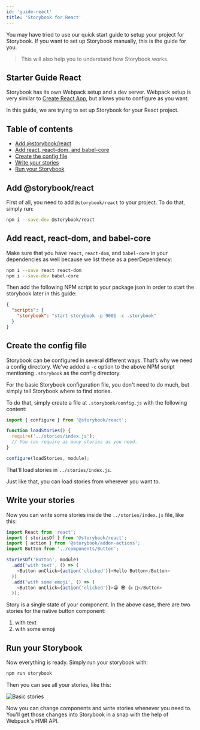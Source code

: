 ```yaml
---
id: 'guide-react'
title: 'Storybook for React'
---
```


You may have tried to use our quick start guide to setup your project for Storybook. If you want to set up Storybook manually, this is the guide for you.

> This will also help you to understand how Storybook works.

## Starter Guide React

Storybook has its own Webpack setup and a dev server. Webpack setup is very similar to [Create React App](https://github.com/facebookincubator/create-react-app), but allows you to configure as you want.

In this guide, we are trying to set up Storybook for your React project.

## Table of contents

-   [Add @storybook/react](#add-storybookreact)
-   [Add react, react-dom, and babel-core](#add-react-react-dom-and-babel-core)
-   [Create the config file](#create-the-config-file)
-   [Write your stories](#write-your-stories)
-   [Run your Storybook](#run-your-storybook)

## Add @storybook/react

First of all, you need to add `@storybook/react` to your project. To do that, simply run:

```sh
npm i --save-dev @storybook/react
```

## Add react, react-dom, and babel-core

Make sure that you have `react`, `react-dom`, and `babel-core` in your dependencies as well because we list these as a peerDependency:

```sh
npm i --save react react-dom
npm i --save-dev babel-core
```

Then add the following NPM script to your package json in order to start the storybook later in this guide:

```json
{
  "scripts": {
    "storybook": "start-storybook -p 9001 -c .storybook"
  }
}
```

## Create the config file

Storybook can be configured in several different ways. 
That’s why we need a config directory. We've added a `-c` option to the above NPM script mentioning `.storybook` as the config directory.

For the basic Storybook configuration file, you don't need to do much, but simply tell Storybook where to find stories.

To do that, simply create a file at `.storybook/config.js` with the following content:

```js
import { configure } from '@storybook/react';

function loadStories() {
  require('../stories/index.js');
  // You can require as many stories as you need.
}

configure(loadStories, module);
```

That'll load stories in `../stories/index.js`.

Just like that, you can load stories from wherever you want to.

## Write your stories

Now you can write some stories inside the `../stories/index.js` file, like this:

```js
import React from 'react';
import { storiesOf } from '@storybook/react';
import { action } from '@storybook/addon-actions';
import Button from '../components/Button';

storiesOf('Button', module)
  .add('with text', () => (
    <Button onClick={action('clicked')}>Hello Button</Button>
  ))
  .add('with some emoji', () => (
    <Button onClick={action('clicked')}>😀 😎 👍 💯</Button>
  ));   
```

Story is a single state of your component. In the above case, there are two stories for the native button component:

1.  with text
2.  with some emoji

## Run your Storybook

Now everything is ready. Simply run your storybook with:

```sh
npm run storybook
```

Then you can see all your stories, like this:

![Basic stories](../static/basic-stories.png)

Now you can change components and write stories whenever you need to. You'll get those changes into Storybook in a snap with the help of Webpack's HMR API.
